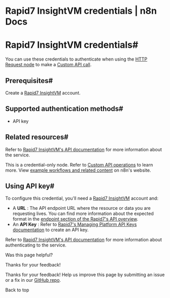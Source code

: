 # Rapid7 InsightVM credentials | n8n Docs

[ ](https://github.com/n8n-io/n8n-docs/edit/main/docs/integrations/builtin/credentials/rapid7insightvm.md "Edit this page")

# Rapid7 InsightVM credentials#

You can use these credentials to authenticate when using the [HTTP Request node](../../core-nodes/n8n-nodes-base.httprequest/) to make a [Custom API call](../../../custom-operations/).

## Prerequisites#

Create a [Rapid7 InsightVM](https://www.rapid7.com/products/insightvm/) account.

## Supported authentication methods#

  * API key

## Related resources#

Refer to [Rapid7 InsightVM's API documentation](https://help.rapid7.com/insightvm/en-us/api/integrations.html) for more information about the service.

This is a credential-only node. Refer to [Custom API operations](../../../custom-operations/) to learn more. View [example workflows and related content](https://n8n.io/integrations/rapid7-insight-platform/) on n8n's website.

## Using API key#

To configure this credential, you'll need a [Rapid7 InsightVM](https://www.rapid7.com/products/insightvm/) account and:

  * A **URL** : The API endpoint URL where the resource or data you are requesting lives. You can find more information about the expected format in the [endpoint section of the Rapid7's API overview](https://docs.rapid7.com/insight/api-overview/#endpoint).
  * An **API Key** : Refer to [Rapid7's Managing Platform API Keys documentation](https://docs.rapid7.com/insight/managing-platform-api-keys/) to create an API key.

Refer to [Rapid7 InsightVM's API documentation](https://help.rapid7.com/insightvm/en-us/api/integrations.html) for more information about authenticating to the service.

Was this page helpful? 

Thanks for your feedback! 

Thanks for your feedback! Help us improve this page by submitting an issue or a fix in our [GitHub repo](https://github.com/n8n-io/n8n-docs). 

Back to top